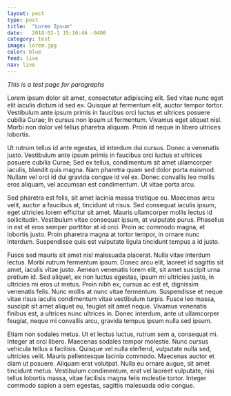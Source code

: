 ```yaml
---
layout: post
type: post
title:  "Lorem Ipsum"
date:   2018-02-1 15:16:46 -0400
category: test
image: lorem.jpg
color: blue
feed: live
nav: live
---
```

*This is a test page for paragraphs*

Lorem ipsum dolor sit amet, consectetur adipiscing elit. Sed vitae nunc eget elit iaculis dictum id sed ex. Quisque at fermentum elit, auctor tempor tortor. Vestibulum ante ipsum primis in faucibus orci luctus et ultrices posuere cubilia Curae; In cursus non ipsum ut fermentum. Vivamus eget aliquet nisl. Morbi non dolor vel tellus pharetra aliquam. Proin id neque in libero ultrices lobortis.

Ut rutrum tellus id ante egestas, id interdum dui cursus. Donec a venenatis justo. Vestibulum ante ipsum primis in faucibus orci luctus et ultrices posuere cubilia Curae; Sed ex tellus, condimentum sit amet ullamcorper iaculis, blandit quis magna. Nam pharetra quam sed dolor porta euismod. Nullam vel orci id dui gravida congue id vel ex. Donec convallis leo mollis eros aliquam, vel accumsan est condimentum. Ut vitae porta arcu.

Sed pharetra est felis, sit amet lacinia massa tristique eu. Maecenas arcu velit, auctor a faucibus at, tincidunt ut risus. Sed consequat iaculis ipsum, eget ultricies lorem efficitur sit amet. Mauris ullamcorper mollis lectus id sollicitudin. Vestibulum vitae consequat ipsum, at vulputate purus. Phasellus in est et eros semper porttitor at id orci. Proin ac commodo magna, et lobortis justo. Proin pharetra magna at tortor tempor, in ornare nunc interdum. Suspendisse quis est vulputate ligula tincidunt tempus a id justo.

Fusce sed mauris sit amet nisl malesuada placerat. Nulla vitae interdum lectus. Morbi rutrum fermentum ipsum. Donec arcu elit, laoreet id sagittis sit amet, iaculis vitae justo. Aenean venenatis lorem elit, sit amet suscipit urna pretium id. Sed aliquet, ex non luctus egestas, ipsum mi ultricies justo, in ultricies mi eros ut metus. Proin nibh ex, cursus ac est et, dignissim venenatis felis. Nunc mollis at nunc vitae fermentum. Suspendisse et neque vitae risus iaculis condimentum vitae vestibulum turpis. Fusce leo massa, suscipit sit amet aliquet eu, feugiat sit amet neque. Vivamus venenatis finibus est, a ultrices nunc ultrices in. Donec interdum, ante ut ullamcorper feugiat, neque mi convallis arcu, gravida tempus ipsum nulla sed ipsum.

Etiam non sodales metus. Ut et lectus luctus, rutrum sem a, consequat mi. Integer at orci libero. Maecenas sodales tempor molestie. Nunc cursus vehicula tellus a facilisis. Quisque vel nulla eleifend, vulputate nulla sed, ultricies velit. Mauris pellentesque lacinia commodo. Maecenas auctor et diam ut posuere. Aliquam erat volutpat. Nulla eu ornare augue, sit amet tincidunt metus. Vestibulum condimentum, erat vel laoreet vulputate, nisi tellus lobortis massa, vitae facilisis magna felis molestie tortor. Integer commodo sapien a sem egestas, sagittis malesuada odio congue.
